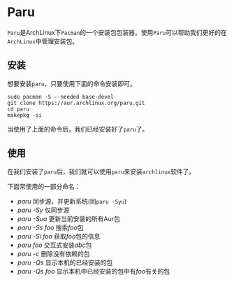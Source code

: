 # Paru

`Paru`是ArchLinux下`Pacman`的一个安装包包装器。使用`Paru`可以帮助我们更好的在`ArchLinux`中管理安装包。

## 安装

想要安装`paru`，只要使用下面的命令安装即可。
```shell
sudo pacman -S --needed base-devel
git clone https://aur.archlinux.org/paru.git
cd paru
makepkg -si
```
当使用了上面的命令后，我们已经安装好了`paru`了。

## 使用

在我们安装了`paru`后，我们就可以使用`paru`来安装`archlinux`软件了。

下面常使用的一部分命名：

- *paru* 同步源，并更新系统(同`paru -Syu`)
- *paru -Sy* 仅同步源
- *paru -Sua* 更新当前安装的所有Aur包
- *paru -Ss foo* 搜索*foo*包
- *paru -Si foo* 获取*foo*包的信息
- *paru foo* 交互式安装*abc*包
- *paru -c* 删除没有依赖的包
- *paru -Qs* 显示本机的已经安装的包
- *paru -Qs foo* 显示本机中已经安装的包中有*foo*有关的包
